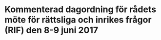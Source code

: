 # Kommenterad dagordning för rådets möte för rättsliga och inrikes frågor (RIF) den 8-9 juni 2017


